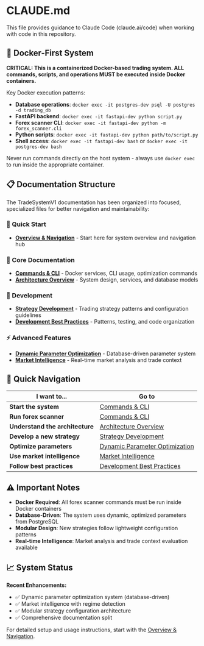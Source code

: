 # CLAUDE.md

This file provides guidance to Claude Code (claude.ai/code) when working with code in this repository.

## 🐳 Docker-First System

**CRITICAL: This is a containerized Docker-based trading system. ALL commands, scripts, and operations MUST be executed inside Docker containers.**

Key Docker execution patterns:
- **Database operations**: `docker exec -it postgres-dev psql -U postgres -d trading_db`
- **FastAPI backend**: `docker exec -it fastapi-dev python script.py`
- **Forex scanner CLI**: `docker exec -it fastapi-dev python -m forex_scanner.cli`
- **Python scripts**: `docker exec -it fastapi-dev python path/to/script.py`
- **Shell access**: `docker exec -it fastapi-dev bash` or `docker exec -it postgres-dev bash`

Never run commands directly on the host system - always use `docker exec` to run inside the appropriate container.

## 📋 Documentation Structure

The TradeSystemV1 documentation has been organized into focused, specialized files for better navigation and maintainability:

### 🚀 Quick Start
- **[Overview & Navigation](claude-overview.md)** - Start here for system overview and navigation hub

### 📖 Core Documentation
- **[Commands & CLI](claude-commands.md)** - Docker services, CLI usage, optimization commands
- **[Architecture Overview](claude-architecture.md)** - System design, services, and database models

### 🔧 Development
- **[Strategy Development](claude-strategies.md)** - Trading strategy patterns and configuration guidelines
- **[Development Best Practices](claude-development.md)** - Patterns, testing, and code organization

### ⚡ Advanced Features
- **[Dynamic Parameter Optimization](claude-optimization.md)** - Database-driven parameter system
- **[Market Intelligence](claude-intelligence.md)** - Real-time market analysis and trade context

## 🎯 Quick Navigation

| I want to... | Go to |
|--------------|-------|
| **Start the system** | [Commands & CLI](claude-commands.md#docker-services-management) |
| **Run forex scanner** | [Commands & CLI](claude-commands.md#forex-scanner-cli) |
| **Understand the architecture** | [Architecture Overview](claude-architecture.md) |
| **Develop a new strategy** | [Strategy Development](claude-strategies.md) |
| **Optimize parameters** | [Dynamic Parameter Optimization](claude-optimization.md) |
| **Use market intelligence** | [Market Intelligence](claude-intelligence.md) |
| **Follow best practices** | [Development Best Practices](claude-development.md) |

## ⚠️ Important Notes

- **Docker Required**: All forex scanner commands must be run inside Docker containers
- **Database-Driven**: The system uses dynamic, optimized parameters from PostgreSQL
- **Modular Design**: New strategies follow lightweight configuration patterns
- **Real-time Intelligence**: Market analysis and trade context evaluation available

## 📈 System Status

**Recent Enhancements:**
- ✅ Dynamic parameter optimization system (database-driven)
- ✅ Market intelligence with regime detection
- ✅ Modular strategy configuration architecture
- ✅ Comprehensive documentation split

For detailed setup and usage instructions, start with the [Overview & Navigation](claude-overview.md).